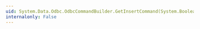```yaml
---
uid: System.Data.Odbc.OdbcCommandBuilder.GetInsertCommand(System.Boolean)
internalonly: False
---
```


